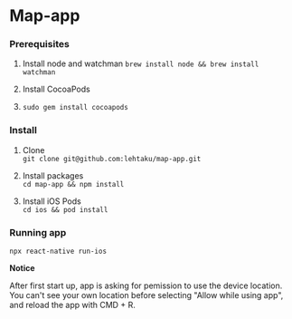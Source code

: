 # Map-app

### Prerequisites

1. Install node and watchman
``brew install node && brew install watchman``

2. Install CocoaPods
3. ``sudo gem install cocoapods``

### Install

1. Clone  
``git clone git@github.com:lehtaku/map-app.git``

2. Install packages  
``cd map-app && npm install``

3. Install iOS Pods  
``cd ios && pod install``

### Running app

``npx react-native run-ios``

**Notice**

After first start up, app is asking for pemission to use the device location. You can't see your own location before selecting "Allow while using app", and reload the app with CMD + R.
